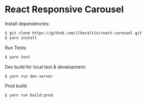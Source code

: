# React Responsive Carousel

Install dependencies:

```sh
$ git clone https://github.com/ilkeraltin/react-carousel.git
$ yarn install
```

Run Tests:

```sh
$ yarn test
```

Dev build for local test & development:

```sh
$ yarn run dev-server
```

Prod build:

```sh
$ yarn run build:prod
```
